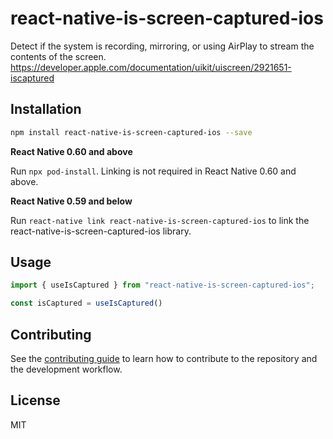 # react-native-is-screen-captured-ios

Detect if the system is recording, mirroring, or using AirPlay to stream the contents of the screen.
https://developer.apple.com/documentation/uikit/uiscreen/2921651-iscaptured

## Installation

```sh
npm install react-native-is-screen-captured-ios --save
```

**React Native 0.60 and above**

Run `npx pod-install`. Linking is not required in React Native 0.60 and above.

**React Native 0.59 and below**

Run `react-native link react-native-is-screen-captured-ios` to link the react-native-is-screen-captured-ios library.

## Usage

```js
import { useIsCaptured } from "react-native-is-screen-captured-ios";

const isCaptured = useIsCaptured()
```

## Contributing

See the [contributing guide](CONTRIBUTING.md) to learn how to contribute to the repository and the development workflow.

## License

MIT
